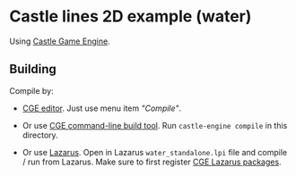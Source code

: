 # Castle lines 2D example (water)

Using [Castle Game Engine](https://castle-engine.io/).

## Building

Compile by:

- [CGE editor](https://castle-engine.io/manual_editor.php). Just use menu item _"Compile"_.

- Or use [CGE command-line build tool](https://castle-engine.io/build_tool). Run `castle-engine compile` in this directory.

- Or use [Lazarus](https://www.lazarus-ide.org/). Open in Lazarus `water_standalone.lpi` file and compile / run from Lazarus. Make sure to first register [CGE Lazarus packages](https://castle-engine.io/documentation.php).

